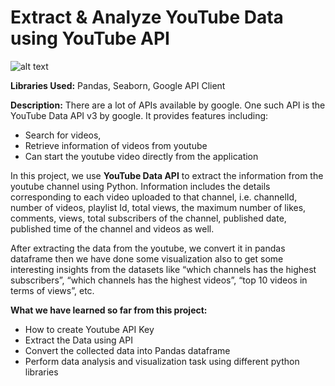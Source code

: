 # Extract & Analyze YouTube Data using YouTube API
![alt text](https://content.techgig.com/photo/78168475/top-5-best-youtube-channels-to-learn-data-science-in-2020.jpg?174627)

**Libraries Used:**
Pandas, Seaborn, Google API Client

**Description:**
There are a lot of APIs available by google. One such API is the YouTube Data API v3 by google. It provides features including: 
- Search for videos,
- Retrieve information of videos from youtube
- Can start the youtube video directly from the application

In this project, we use <b>YouTube Data API</b> to extract the information from the youtube channel using Python. Information includes the details corresponding to each video uploaded to that channel, i.e. channelId, number of videos, playlist Id, total views, the maximum number of likes, comments, views, total subscribers of the channel, published date, published time of the channel and videos as well. 

After extracting the data from the youtube, we convert it in pandas dataframe then we have done some visualization also to get some interesting insights from the datasets like “which channels has the highest subscribers”, “which channels has the highest videos”, “top 10 videos in terms of views”, etc.

**What we have learned so far from this project:** 
- How to create Youtube API Key
- Extract the Data using API
- Convert the collected data into Pandas dataframe
- Perform data analysis and visualization task using different python libraries
